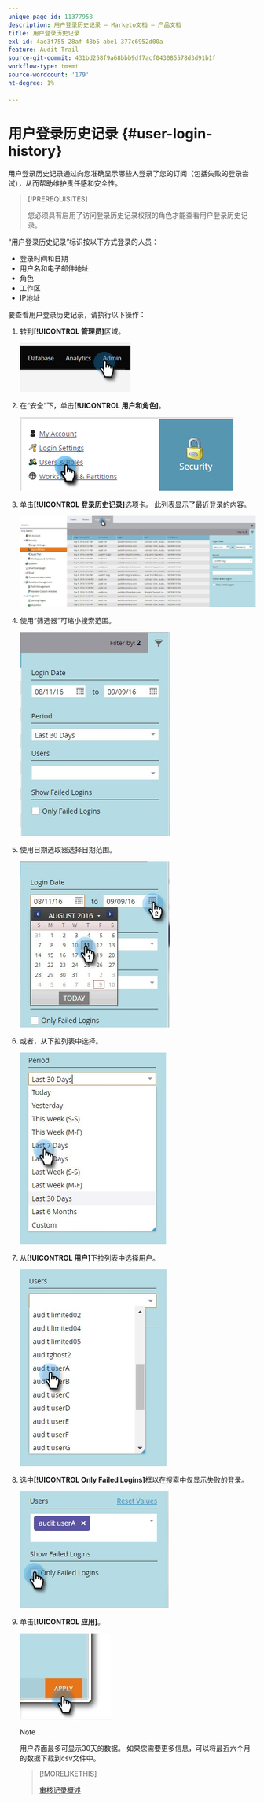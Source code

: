```yaml
---
unique-page-id: 11377958
description: 用户登录历史记录 — Marketo文档 — 产品文档
title: 用户登录历史记录
exl-id: 4ae3f755-28af-48b5-abe1-377c6952d00a
feature: Audit Trail
source-git-commit: 431bd258f9a68bbb9df7acf043085578d3d91b1f
workflow-type: tm+mt
source-wordcount: '179'
ht-degree: 1%

---
```


# 用户登录历史记录 {#user-login-history}

用户登录历史记录通过向您准确显示哪些人登录了您的订阅（包括失败的登录尝试），从而帮助维护责任感和安全性。

>[!PREREQUISITES]
>
>您必须具有启用了访问登录历史记录权限的角色才能查看用户登录历史记录。

“用户登录历史记录”标识按以下方式登录的人员：

* 登录时间和日期
* 用户名和电子邮件地址
* 角色
* 工作区
* IP地址

要查看用户登录历史记录，请执行以下操作：

1. 转到&#x200B;**[!UICONTROL 管理员]**&#x200B;区域。

   ![](assets/user-login-history-1.png)

1. 在“安全”下，单击&#x200B;**[!UICONTROL 用户和角色]**。

   ![](assets/user-login-history-2.png)

1. 单击&#x200B;**[!UICONTROL 登录历史记录]**&#x200B;选项卡。 此列表显示了最近登录的内容。

   ![](assets/user-login-history-3.png)

1. 使用“筛选器”可缩小搜索范围。

   ![](assets/user-login-history-4.png)

1. 使用日期选取器选择日期范围。

   ![](assets/user-login-history-5.png)

1. 或者，从下拉列表中选择。

   ![](assets/user-login-history-6.png)

1. 从&#x200B;**[!UICONTROL 用户]**&#x200B;下拉列表中选择用户。

   ![](assets/user-login-history-7.png)

1. 选中&#x200B;**[!UICONTROL Only Failed Logins]**&#x200B;框以在搜索中仅显示失败的登录。

   ![](assets/user-login-history-8.png)

1. 单击&#x200B;**[!UICONTROL 应用]**。

   ![](assets/user-login-history-9.png)

   >[!NOTE]
   >
   >用户界面最多可显示30天的数据。 如果您需要更多信息，可以将最近六个月的数据下载到csv文件中。

   >[!MORELIKETHIS]
   >
   >[审核记录概述](/help/marketo/product-docs/administration/audit-trail/audit-trail-overview.md)
